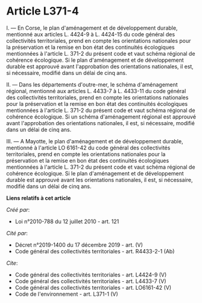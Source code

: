 # Article L371-4

I. ― En Corse, le plan d'aménagement et de développement durable, mentionné aux articles L. 4424-9 à L. 4424-15 du code
général des collectivités territoriales, prend en compte les orientations nationales pour la préservation et la remise en bon
état des continuités écologiques mentionnées à l'article L. 371-2 du présent code et vaut schéma régional de cohérence
écologique. Si le plan d'aménagement et de développement durable est approuvé avant l'approbation des orientations
nationales, il est, si nécessaire, modifié dans un délai de cinq ans. 

II. ― Dans les départements d'outre-mer, le schéma d'aménagement régional, mentionné aux articles L. 4433-7 à L. 4433-11 du
code général des collectivités territoriales, prend en compte les orientations nationales pour la préservation et la remise
en bon état des continuités écologiques mentionnées à l'article L. 371-2 du présent code et vaut schéma régional de cohérence
écologique. Si un schéma d'aménagement régional est approuvé avant l'approbation des orientations nationales, il est, si
nécessaire, modifié dans un délai de cinq ans. 

III. ― A Mayotte, le plan d'aménagement et de développement durable, mentionné à l'article LO 6161-42 du code général des
collectivités territoriales, prend en compte les orientations nationales pour la préservation et la remise en bon état des
continuités écologiques mentionnées à l'article L. 371-2 du présent code et vaut schéma régional de cohérence écologique. Si
le plan d'aménagement et de développement durable est approuvé avant les orientations nationales, il est, si nécessaire,
modifié dans un délai de cinq ans.

**Liens relatifs à cet article**

_Créé par_:

  - Loi n°2010-788 du 12 juillet 2010 - art. 121

_Cité par_:

  - Décret n°2019-1400 du 17 décembre 2019 - art. (V)
  - Code général des collectivités territoriales - art. R4433-2-1 (Ab)

_Cite_:

  - Code général des collectivités territoriales - art. L4424-9 (V)
  - Code général des collectivités territoriales - art. L4433-7 (V)
  - Code général des collectivités territoriales - art. LO6161-42 (V)
  - Code de l'environnement - art. L371-1 (V)
